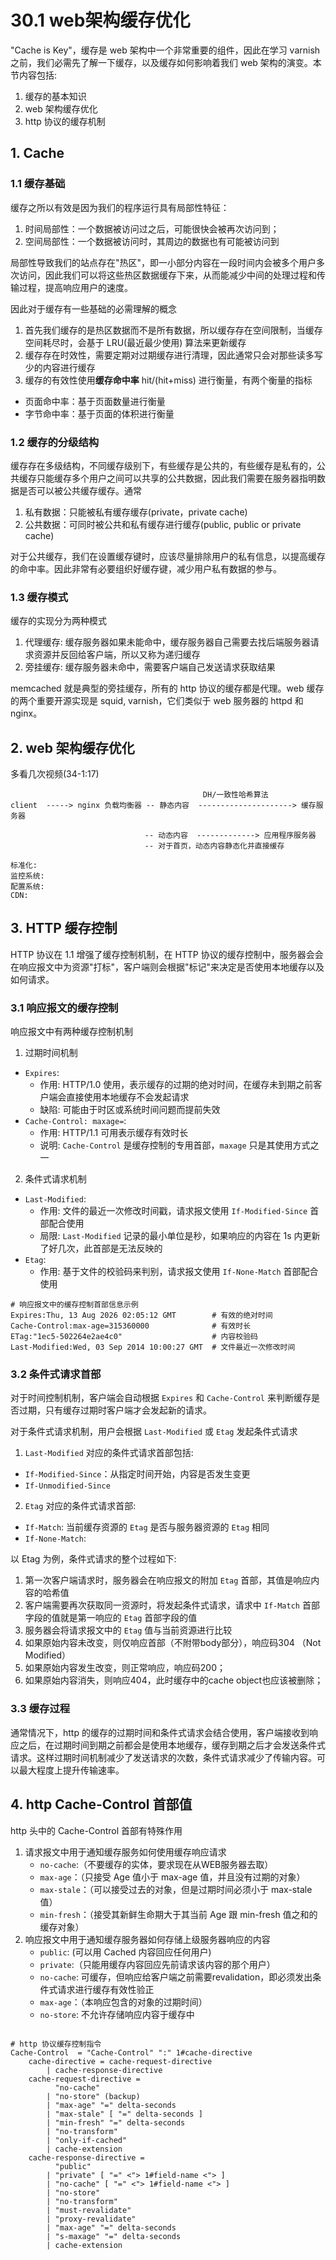 # 30.1 web架构缓存优化
"Cache is Key"，缓存是 web 架构中一个非常重要的组件，因此在学习 varnish 之前，我们必需先了解一下缓存，以及缓存如何影响着我们 web 架构的演变。本节内容包括:
1. 缓存的基本知识
2. web 架构缓存优化
3. http 协议的缓存机制

## 1. Cache
### 1.1 缓存基础
缓存之所以有效是因为我们的程序运行具有局部性特征：
1. 时间局部性：一个数据被访问过之后，可能很快会被再次访问到；
2. 空间局部性：一个数据被访问时，其周边的数据也有可能被访问到

局部性导致我们的站点存在"热区"，即一小部分内容在一段时间内会被多个用户多次访问，因此我们可以将这些热区数据缓存下来，从而能减少中间的处理过程和传输过程，提高响应用户的速度。

因此对于缓存有一些基础的必需理解的概念
1. 首先我们缓存的是热区数据而不是所有数据，所以缓存存在空间限制，当缓存空间耗尽时，会基于 LRU(最近最少使用) 算法来更新缓存
2. 缓存存在时效性，需要定期对过期缓存进行清理，因此通常只会对那些读多写少的内容进行缓存
3. 缓存的有效性使用**缓存命中率** hit/(hit+miss) 进行衡量，有两个衡量的指标
  - 页面命中率：基于页面数量进行衡量
  - 字节命中率：基于页面的体积进行衡量

### 1.2 缓存的分级结构
缓存存在多级结构，不同缓存级别下，有些缓存是公共的，有些缓存是私有的，公共缓存只能缓存多个用户之间可以共享的公共数据，因此我们需要在服务器指明数据是否可以被公共缓存缓存。通常
1. 私有数据：只能被私有缓存缓存(private，private cache)
2. 公共数据：可同时被公共和私有缓存进行缓存(public, public or private cache)

对于公共缓存，我们在设置缓存键时，应该尽量排除用户的私有信息，以提高缓存的命中率。因此非常有必要组织好缓存键，减少用户私有数据的参与。

### 1.3 缓存模式
缓存的实现分为两种模式
1. 代理缓存: 缓存服务器如果未能命中，缓存服务器自己需要去找后端服务器请求资源并反回给客户端，所以又称为递归缓存
2. 旁挂缓存: 缓存服务器未命中，需要客户端自己发送请求获取结果

memcached 就是典型的旁挂缓存，所有的 http 协议的缓存都是代理。web 缓存的两个重要开源实现是 squid, varnish，它们类似于 web 服务器的 httpd 和 nginx。

## 2. web 架构缓存优化
多看几次视频(34-1:17)

```
                                           DH/一致性哈希算法
client  -----> nginx 负载均衡器 -- 静态内容  ---------------------> 缓存服务器

                              -- 动态内容  -------------> 应用程序服务器
                              -- 对于首页，动态内容静态化并直接缓存

标准化:
监控系统:
配置系统:
CDN:
```


## 3. HTTP 缓存控制
HTTP 协议在 1.1 增强了缓存控制机制，在 HTTP 协议的缓存控制中，服务器会会在响应报文中为资源"打标"，客户端则会根据"标记"来决定是否使用本地缓存以及如何请求。

### 3.1 响应报文的缓存控制
响应报文中有两种缓存控制机制
1. 过期时间机制
  - `Expires`:
    - 作用: HTTP/1.0 使用，表示缓存的过期的绝对时间，在缓存未到期之前客户端会直接使用本地缓存不会发起请求
    - 缺陷: 可能由于时区或系统时间问题而提前失效
  - `Cache-Control: maxage=`:
    - 作用: HTTP/1.1 可用表示缓存有效时长
    - 说明: `Cache-Control` 是缓存控制的专用首部，`maxage` 只是其使用方式之一
2. 条件式请求机制
  - `Last-Modified`:
    - 作用: 文件的最近一次修改时间戳，请求报文使用 `If-Modified-Since` 首部配合使用
    - 局限: `Last-Modified` 记录的最小单位是秒，如果响应的内容在 1s 内更新了好几次，此首部是无法反映的
  - `Etag`:
    - 作用: 基于文件的校验码来判别，请求报文使用 `If-None-Match` 首部配合使用


```
# 响应报文中的缓存控制首部信息示例
Expires:Thu, 13 Aug 2026 02:05:12 GMT        # 有效的绝对时间
Cache-Control:max-age=315360000              # 有效时长
ETag:"1ec5-502264e2ae4c0"                    # 内容校验码
Last-Modified:Wed, 03 Sep 2014 10:00:27 GMT  # 文件最近一次修改时间
```

### 3.2 条件式请求首部
对于时间控制机制，客户端会自动根据 `Expires` 和 `Cache-Control` 来判断缓存是否过期，只有缓存过期时客户端才会发起新的请求。

对于条件式请求机制，用户会根据 `Last-Modified` 或 `Etag` 发起条件式请求
1. `Last-Modified` 对应的条件式请求首部包括:
  - `If-Modified-Since`：从指定时间开始，内容是否发生变更
  - `If-Unmodified-Since`
2. `Etag` 对应的条件式请求首部:
  - `If-Match`: 当前缓存资源的 `Etag` 是否与服务器资源的 `Etag` 相同
  - `If-None-Match`:

以 Etag 为例，条件式请求的整个过程如下:
1. 第一次客户端请求时，服务器会在响应报文的附加 `Etag` 首部，其值是响应内容的哈希值
2. 客户端需要再次获取同一资源时，将发起条件式请求，请求中 `If-Match` 首部字段的值就是第一响应的 `Etag` 首部字段的值
1. 服务器会将请求报文中的 `Etag` 值与当前资源进行比较
3. 如果原始内容未改变，则仅响应首部（不附带body部分），响应码304 （Not Modified）
2. 如果原始内容发生改变，则正常响应，响应码200；
4. 如果原始内容消失，则响应404，此时缓存中的cache object也应该被删除；


### 3.3 缓存过程
通常情况下，http 的缓存的过期时间和条件式请求会结合使用，客户端接收到响应之后，在过期时间到期之前都会是使用本地缓存，缓存到期之后才会发送条件式请求。这样过期时间机制减少了发送请求的次数，条件式请求减少了传输内容。可以最大程度上提升传输速率。

## 4. http Cache-Control 首部值
http 头中的 Cache-Control 首部有特殊作用
1. 请求报文中用于通知缓存服务如何使用缓存响应请求
    - `no-cache`:（不要缓存的实体，要求现在从WEB服务器去取）
    - `max-age`：（只接受 Age 值小于 max-age 值，并且没有过期的对象）
    - `max-stale`：（可以接受过去的对象，但是过期时间必须小于 max-stale 值）
    - `min-fresh`：（接受其新鲜生命期大于其当前 Age 跟 min-fresh 值之和的缓存对象）
2. 响应报文中用于通知缓存服务器如何存储上级服务器响应的内容
    - `public`: (可以用 Cached 内容回应任何用户)
    - `private`:（只能用缓存内容回应先前请求该内容的那个用户）
    - `no-cache`: 可缓存，但响应给客户端之前需要revalidation，即必须发出条件式请求进行缓存有效性验正
    - `max-age`：（本响应包含的对象的过期时间）
    - `no-store`: 不允许存储响应内容于缓存中

```

# http 协议缓存控制指令
Cache-Control  = "Cache-Control" ":" 1#cache-directive
    cache-directive = cache-request-directive
        | cache-response-directive
    cache-request-directive =
          "no-cache"                          
        | "no-store" (backup)                          
        | "max-age" "=" delta-seconds        
        | "max-stale" [ "=" delta-seconds ]  
        | "min-fresh" "=" delta-seconds      
        | "no-transform"                      
        | "only-if-cached"                  
        | cache-extension                  
    cache-response-directive =
          "public"                              
        | "private" [ "=" <"> 1#field-name <"> ]
        | "no-cache" [ "=" <"> 1#field-name <"> ]
        | "no-store"                            
        | "no-transform"                        
        | "must-revalidate"                    
        | "proxy-revalidate"                    
        | "max-age" "=" delta-seconds            
        | "s-maxage" "=" delta-seconds          
        | cache-extension
```
